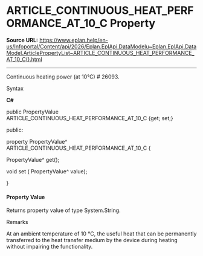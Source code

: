 # ARTICLE_CONTINUOUS_HEAT_PERFORMANCE_AT_10_C Property

**Source URL:** https://www.eplan.help/en-us/Infoportal/Content/api/2026/Eplan.EplApi.DataModelu~Eplan.EplApi.DataModel.ArticlePropertyList~ARTICLE_CONTINUOUS_HEAT_PERFORMANCE_AT_10_C().html

---

Continuous heating power (at 10°C) # 26093.

Syntax

**C#**



public PropertyValue ARTICLE_CONTINUOUS_HEAT_PERFORMANCE_AT_10_C {get; set;}

public:

property PropertyValue^ ARTICLE_CONTINUOUS_HEAT_PERFORMANCE_AT_10_C {

   PropertyValue^ get();

   void set (    PropertyValue^ value);

}


#### Property Value

Returns property value of type System.String.

Remarks

At an ambient temperature of 10 °C, the useful heat that can be permanently transferred to the heat transfer medium by the device during heating without impairing the functionality.

